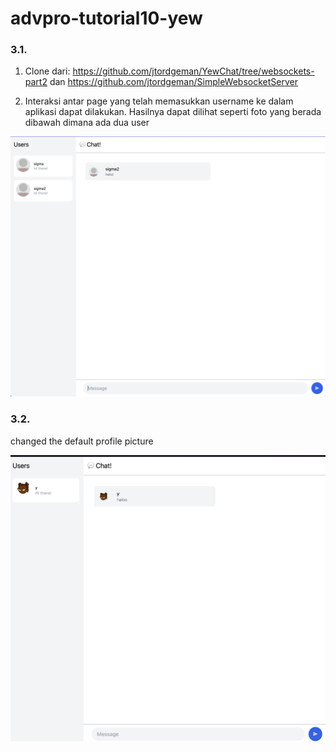 # advpro-tutorial10-yew

### 3.1. 
1. Clone dari:
https://github.com/jtordgeman/YewChat/tree/websockets-part2
dan
https://github.com/jtordgeman/SimpleWebsocketServer

2. Interaksi antar page yang telah memasukkan username ke dalam aplikasi dapat dilakukan. Hasilnya dapat dilihat seperti foto yang berada dibawah dimana ada dua user

![alt text](IMG.png)

### 3.2.

changed the default profile picture

![alt text](IMG2.png)
